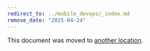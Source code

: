 ```yaml
---
redirect_to: ../mobile_devops/_index.md
remove_date: "2025-04-24"
---
```


<!-- markdownlint-disable -->
<!-- vale off -->

This document was moved to [another location](../mobile_devops/_index.md).

<!-- This redirect file can be deleted after <2025-04-24>. -->
<!-- Redirects that point to other docs in the same project expire in three months. -->
<!-- Redirects that point to docs in a different project or site (link is not relative and starts with `https:`) expire in one year. -->
<!-- Before deletion, see: https://docs.gitlab.com/ee/development/documentation/redirects.html -->
